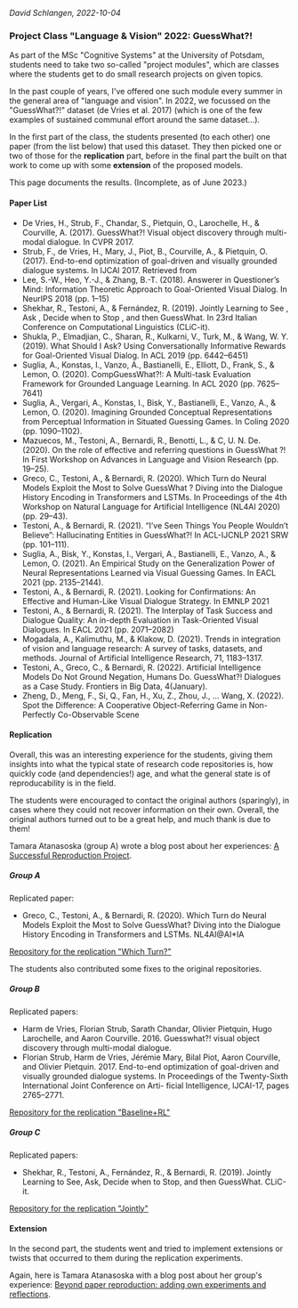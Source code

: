 *David Schlangen, 2022-10-04*
### Project Class "Language & Vision" 2022: GuessWhat?!


As part of the MSc "Cognitive Systems" at the University of Potsdam, students need to take two so-called "project modules", which are classes where the students get to do small research projects on given topics.

In the past couple of years, I've offered one such module every summer in the general area of "language and vision". In 2022, we focussed on the "GuessWhat?!" dataset (de Vries et al. 2017) (which is one of the few examples of sustained communal effort around the same dataset...).

In the first part of the class, the students presented (to each other) one paper (from the list below) that used this dataset. They then picked one or two of those for the **replication** part, before in the final part the built on that work to come up with some **extension** of the proposed models.

This page documents the results. (Incomplete, as of June 2023.)


#### Paper List

* De Vries, H., Strub, F., Chandar, S., Pietquin, O., Larochelle, H., & Courville, A. (2017). GuessWhat?! Visual object discovery through multi-modal dialogue. In CVPR 2017.
* Strub, F., de Vries, H., Mary, J., Piot, B., Courville, A., & Pietquin, O. (2017). End-to-end optimization of goal-driven and visually grounded dialogue systems. In IJCAI 2017. Retrieved from 
* Lee, S.-W., Heo, Y.-J., & Zhang, B.-T. (2018). Answerer in Questioner’s Mind: Information Theoretic Approach to Goal-Oriented Visual Dialog. In NeurIPS 2018 (pp. 1–15)
* Shekhar, R., Testoni, A., & Fernández, R. (2019). Jointly Learning to See , Ask , Decide when to Stop , and then GuessWhat. In 23rd Italian Conference on Computational Linguistics (CLiC-it).
* Shukla, P., Elmadjian, C., Sharan, R., Kulkarni, V., Turk, M., & Wang, W. Y. (2019). What Should I Ask? Using Conversationally Informative Rewards for Goal-Oriented Visual Dialog. In ACL 2019 (pp. 6442–6451)
* Suglia, A., Konstas, I., Vanzo, A., Bastianelli, E., Elliott, D., Frank, S., & Lemon, O. (2020). CompGuessWhat?!: A Multi-task Evaluation Framework for Grounded Language Learning. In ACL 2020 (pp. 7625–7641)
* Suglia, A., Vergari, A., Konstas, I., Bisk, Y., Bastianelli, E., Vanzo, A., & Lemon, O. (2020). Imagining Grounded Conceptual Representations from Perceptual Information in Situated Guessing Games. In Coling 2020 (pp. 1090–1102). 
* Mazuecos, M., Testoni, A., Bernardi, R., Benotti, L., & C, U. N. De. (2020). On the role of effective and referring questions in GuessWhat ?! In First Workshop on Advances in Language and Vision Research (pp. 19–25).
* Greco, C., Testoni, A., & Bernardi, R. (2020). Which Turn do Neural Models Exploit the Most to Solve GuessWhat ? Diving into the Dialogue History Encoding in Transformers and LSTMs. In Proceedings of the 4th Workshop on Natural Language for Artificial Intelligence (NL4AI 2020) (pp. 29–43).
* Testoni, A., & Bernardi, R. (2021). “I’ve Seen Things You People Wouldn’t Believe”: Hallucinating Entities in GuessWhat?! In ACL-IJCNLP 2021 SRW (pp. 101–111). 
* Suglia, A., Bisk, Y., Konstas, I., Vergari, A., Bastianelli, E., Vanzo, A., & Lemon, O. (2021). An Empirical Study on the Generalization Power of Neural Representations Learned via Visual Guessing Games. In EACL 2021 (pp. 2135–2144).
* Testoni, A., & Bernardi, R. (2021). Looking for Confirmations: An Effective and Human-Like Visual Dialogue Strategy. In EMNLP 2021
* Testoni, A., & Bernardi, R. (2021). The Interplay of Task Success and Dialogue Quality: An in-depth Evaluation in Task-Oriented Visual Dialogues. In EACL 2021 (pp. 2071–2082)
* Mogadala, A., Kalimuthu, M., & Klakow, D. (2021). Trends in integration of vision and language research: A survey of tasks, datasets, and methods. Journal of Artificial Intelligence Research, 71, 1183–1317. 
* Testoni, A., Greco, C., & Bernardi, R. (2022). Artificial Intelligence Models Do Not Ground Negation, Humans Do. GuessWhat?! Dialogues as a Case Study. Frontiers in Big Data, 4(January). 
* Zheng, D., Meng, F., Si, Q., Fan, H., Xu, Z., Zhou, J., … Wang, X. (2022). Spot the Difference: A Cooperative Object-Referring Game in Non-Perfectly Co-Observable Scene


#### Replication

Overall, this was an interesting experience for the students, giving them insights into what the typical state of research code repositories is, how quickly code (and dependencies!) age, and what the general state is of reproducability is in the field.

The students were encouraged to contact the original authors (sparingly), in cases where they could not recover information on their own. Overall, the original authors turned out to be a great help, and much thank is due to them!

Tamara Atanasoska (group A) wrote a blog post about her experiences: [A Successful Reproduction Project](https://www.holophrase.de/blog/the-making-of-a-sucessful-paper-reproduction-project).



##### Group A

Replicated paper:

* Greco, C., Testoni, A., & Bernardi, R. (2020). Which Turn do Neural Models Exploit the Most to Solve GuessWhat? Diving into the Dialogue History Encoding in Transformers and LSTMs. NL4AI@AI*IA

[Repository for the replication "Which Turn?"](https://github.com/TamaraAtanasoska/dialogue-history)

The students also contributed some fixes to the original repositories.


##### Group B

Replicated papers:

* Harm de Vries, Florian Strub, Sarath Chandar, Olivier
Pietquin, Hugo Larochelle, and Aaron Courville. 2016. Guesswhat?! visual object discovery through multi-modal dialogue.
* Florian Strub, Harm de Vries, Jérémie Mary, Bilal
Piot, Aaron Courville, and Olivier Pietquin. 2017.
End-to-end optimization of goal-driven and visually
grounded dialogue systems. In Proceedings of the
Twenty-Sixth International Joint Conference on Arti-
ficial Intelligence, IJCAI-17, pages 2765–2771.

[Repository for the replication "Baseline+RL"](https://github.com/AntJulRab/GuessWhat)


##### Group C

Replicated papers:

* Shekhar, R., Testoni, A., Fernández, R., & Bernardi, R. (2019). Jointly Learning to See, Ask, Decide when to Stop, and then GuessWhat. CLiC-it.

[Repository for the replication "Jointly"](https://github.com/yanweiser/Beyond-Task-Success-NAACL2019)



#### Extension

In the second part, the students went and tried to implement extensions or twists that occurred to them during the replication experiments.

Again, here is Tamara Atanasoska with a blog post about her group's experience: [Beyond paper reproduction: adding own experiments and reflections](https://www.holophrase.de/blog/beyond-paper-reproduction-adding-own-expriments-and-reflections).



